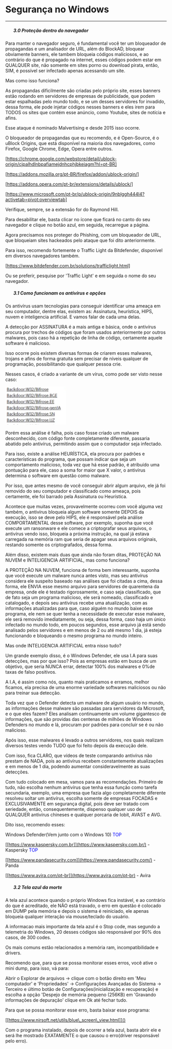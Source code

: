 <h1>Segurança no Windows</h1>
<hr>
<h5 style="margin-left:25px">3.0 Proteção dentro do navegador</h5>

Para manter o navegador seguro, é fundamental você ter um bloqueador de
propagandas e um analisador de URL, além do BlockAD, bloquear obviamente
banners, ele tambem bloqueia códigos maliciosos, e ao contrário do que é
propagado na internet, esses códigos podem estar em QUALQUER site, não
somente em sites porno ou download pirata, então, SIM, é possível ser
infectado apenas acessando um site.

Mas como isso funciona?

As propagandas dificilmente são criadas pelo próprio site, esses banners
estão rodando em servidores de empresas de publicidade, que podem estar
espalhadas pelo mundo todo, e se um desses servidores for invadido,
dessa forma, ele pode injetar códigos nesses banners e eles irem para
TODOS os sites que contém esse anúncio, como Youtube, sites de notícia e
afins.

Esse ataque é nominado Malvertising e desde 2015 isso ocorre.

O bloqueador de propagandas que eu recomendo, e é Open-Source, é o
uBlock Origins, que está disponível na maioria dos navegadores, como
Firefox, Google Chrome, Edge, Opera entre outros.

[https://chrome.google.com/webstore/detail/ublock-origin/cjpalhdlnbpafiamejdnhcphjbkeiagm?hl=pt-BR]

[https://addons.mozilla.org/pt-BR/firefox/addon/ublock-origin/]

[https://addons.opera.com/pt-br/extensions/details/ublock/]

[https://www.microsoft.com/pt-br/p/ublock-origin/9nblggh444l4?activetab=pivot:overviewtab]

Verifique, sempre, se a extensão for do Raymond Hill.

Para desabilitar ele, basta clicar no ícone que ficará no canto do seu
navegador e clique no botão azul, em seguida, recarregue a página.

Agora precisamos nos proteger do Phishing, com um bloqueador de URL, que
bloqueiam sites hackeados pelo ataque que foi dito anteriormente.

Para isso, recomendo fortemente o Traffic Light da Bitdefender,
disponível em diversos navegadores também.

[https://www.bitdefender.com.br/solutions/trafficlight.html]

Ou se preferir, pesquise por 'Traffic Light' e em seguida o nome do seu
navegador.

<h5 style="margin-left:25px">3.1 Como funcionam os antivírus e opções</h5>

Os antivírus usam tecnologias para conseguir identificar uma ameaça em
seu computador, dentre elas, existem as: Assinatura, heurística, HIPS,
nuvem e inteligencia artificial. E vamos falar de cada uma delas.

A detecção por ASSINATURA é a mais antiga e básica, onde o antivírus
procura por trechos de códigos que foram usados anteriormente por outros
malwares, pois caso há a repetição de linha de código, certamente aquele
software é malicioso.

Isso ocorre pois existem diversas formas de criarem esses malwares,
trojans e afins de forma gratuita sem precisar de níveis qualquer de
programação, possibilitando que qualquer pessoa crie.

Nesses casos, é criado a variante de um vírus, como pode ser visto nesse
caso:

<img src="../imagens/variante1.png" width="190px">

Porém essa análise é falha, pois caso fosse criado um malware
desconhecido, com código fonte completamente diferente, passaria abatido
pelo antivírus, permitindo assim que o computador seja infectado.

Para isso, existe a análise HEURÍSTICA, ela procura por padrões e
características do programa, que possam indicar que seja um
comportamento malicioso, toda vez que há esse padrão, é atribuído uma
pontuação para ele, caso a soma for maior que X valor, o antivírus
determina o software em questão como malware.

Por isso, que antes mesmo de você conseguir abrir algum arquivo, ele já
foi removido do seu computador e classificado como ameaça, pois
certamente, ele foi barrado pela Assinatura ou Heurística.

Acontece que muitas vezes, provavelmente ocorreu com você alguma vez
também, o antivírus bloqueia algum software somente DEPOIS da execução,
isso se deve pelo HIPS, ele é responsável pela análise COMPORTAMENTAL
desse software, por exemplo, suponha que você execute um ransonware e
ele comece a criptografar seus arquivos, o antivírus vendo isso,
bloqueia a próxima instrução, na qual já estava carregada na memória ram
que seria de apagar seus arquivos originais, restando somente os
criptografados, dessa forma.

Além disso, existem mais duas que ainda não foram ditas, PROTEÇÃO NA
NUVEM e INTELIGENCIA ARTIFICIAL, mas como funciona?

A PROTEÇÃO NA NUVEM, funciona de forma bem interessante, suponha que
você execute um malware nunca antes visto, mas seu antivírus considera
ele suspeito baseado nas análises que foi citadas a cima, dessa forma,
ele ENVIA esse mesmo arquivo para servidores de quarentena da empresa,
onde ele é testado rigorosamente, e caso seja classificado, que de fato
seja um programa malicioso, ele será nomeado, classificado e catalogado,
e depois seu antivírus recebe uma atualização, com as informações
atualizadas para que, caso alguém no mundo baixe esse programa, ele nem
se quer tenha a necessidade de executar esse malware, ele será removido
imediatamente, ou seja, dessa forma, caso haja um único infectado no
mundo todo, em poucos segundos, esse arquivo já está sendo analisado
pelos servidores e em menos de 2 ou até mesmo 1 dia, já esteja
funcionando e bloqueando o mesmo programa no mundo inteiro.

Mas onde INTELIGENCIA ARTIFICIAL entra nisso tudo?

Um grande exemplo disso, é o Windows Defender, ele usa I.A para suas
detecções, mas por que isso? Pois as empresas estão em busca de um
objetivo, que seria NUNCA errar, detectar 100% dos malwares e 0%de taxas
de falso positivos.

A I.A, é assim como nós, quanto mais praticamos e erramos, melhor
ficamos, ela precisa de uma enorme variedade softwares maliciosos ou não
para treinar sua detecção.

Toda vez que o Defender detecta um malware de algum usuário no mundo, as
informações desse malware são passadas para servidores da Microsoft, e o
que eles fazem? Eles analisam continuamente um volume gigantesco de
informações, que são providas das centenas de milhões de Windows
Defenders no mundo e lá, procuram por padrões para concluir se é ou não
malicioso.

Após isso, esse malwares é levado a outros servidores, nos quais
realizam diversos testes vendo TUDO que foi feito depois da execução
dele.

Com isso, fica CLARO, que vídeos de teste comparando antivírus não
prestam de NADA, pois ao antivírus recebem constantemente atualizações e
em menos de 1 dia, podendo aumentar consideravelmente as suas detecções.

Com tudo colocado em mesa, vamos para as recomendações. Primeiro de
tudo, não escolha nenhum antivírus que tenha essa função como tarefa
secundaria, exemplo, uma empresa que fazia algo completamente diferente
resolveu soltar um antivírus, escolha somente de empresas FOCADAS e
EXCLUSIVAMENTE em segurança digital, pois deve ser tratado com
seriedade, então, consequentemente, dispenso qualquer uso de QUALQUER
antivírus chineses e qualquer porcaria de Iobit, AVAST e AVG.

Dito isso, recomendo esses:

Windows Defender(Vem junto com o Windows 10) <storm style=color:blue>TOP</storm>

[[https://www.kaspersky.com.br]](https://www.kaspersky.com.br/) - Kaspersky <storm style=color:blue>TOP</storm>

[[https://www.pandasecurity.com]](https://www.pandasecurity.com/) - Panda

[[https://www.avira.com/pt-br]](https://www.avira.com/pt-br) - Avira

<h5 style="margin-left:25px">3.2 Tela azul da morte</h5>

A tela azul acontece quando o próprio Windows fica instável, e ao
contrário do que é acreditado, ele NÃO está travado, o erro em questão é
colocado em DUMP pela memória e depois o sistema é reiniciado, ele
apenas bloqueia qualquer interação via mouse/teclado do usuário.

A informacao mais importante da tela azul é o Stop code, mas segundo a
telemetria do Windows, 20 desses códigos são responsável por 90% dos
casos, de 300 codes.

Os mais comuns estão relacionados a memória ram, incompatibilidade e
drivers.

Recomendo que, para que se possa monitorar esses erros, você ative o
mini dump, para isso, vá para:

Abrir o Explorar de arquivos → clique com o botão direito em 'Meu
computador' e 'Propriedades' → Configurações Avançadas do Sistema →
Terceiro e último botão de Configurações(inicialização e recuperação) e
escolha a opção 'Despejo de memória pequeno (256KB) em 'Gravando
informações de depuração' clique em Ok até fechar tudo.

Para que se possa monitorar esse erro, basta baixar esse programa:

[[https://www.nirsoft.net/utils/blue\_screen\_view.html]]()

Com o programa instalado, depois de ocorrer a tela azul, basta abrir ele
e será lhe mostrado EXATAMENTE o que causou o erro(driver responsável
pelo erro).
